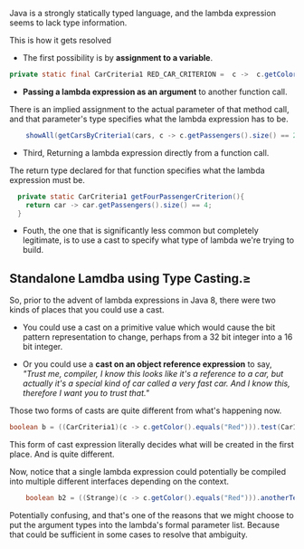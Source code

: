 Java is a strongly statically typed language, and the lambda expression seems to lack type information.

This is how it gets resolved

- The first possibility is by **assignment to a variable**. 

```java
private static final CarCriteria1 RED_CAR_CRITERION =  c ->  c.getColor().equals("Red");
```

- **Passing a lambda expression as an argument** to another function call.
 
There is an implied assignment to the actual parameter of that method call, 
and that parameter's type specifies what the lambda expression has to be. 
```java
    showAll(getCarsByCriteria1(cars, c -> c.getPassengers().size() == 2));
```

- Third, Returning a lambda expression directly from a function call. 

The return type declared for that function specifies what the lambda expression must be.

```java
  private static CarCriteria1 getFourPassengerCriterion(){
    return car -> car.getPassengers().size() == 4;
  }
```

- Fouth, the one that is significantly less common but completely legitimate, is to use a cast 
to specify what type of lambda we're trying to build.

## Standalone Lamdba using Type Casting.≥

So, prior to the advent of lambda expressions in Java 8, there were two kinds of places that
you could use a cast. 

- You could use a cast on a primitive value which would cause the bit pattern representation to 
change, perhaps from a 32 bit integer into a 16 bit integer.
  
- Or you could use a **cast on an object reference expression** to say, _"Trust me, compiler, I 
know this looks like it's a reference to a car, but actually it's a special kind of car called 
a very fast car. And I know this, therefore I want you to trust that."_ 

Those two forms of casts are quite different from what's happening now. 

``` java
boolean b = ((CarCriteria1)(c -> c.getColor().equals("Red"))).test(Car1.withGasColorPassengers(0,"Red"));
```

This form of cast expression literally decides what will be created in the first place. 
And is quite different. 

Now, notice that a single lambda expression could potentially be compiled into multiple
different interfaces depending on the context. 
```java
    boolean b2 = ((Strange)(c -> c.getColor().equals("Red"))).anotherTestStuff(Car1.withGasColorPassengers(0,"Red"));

```

Potentially confusing, and that's one of the reasons that we might choose to put the argument 
types into the lambda's formal parameter list. Because that could be sufficient in some cases 
to resolve that ambiguity. 
